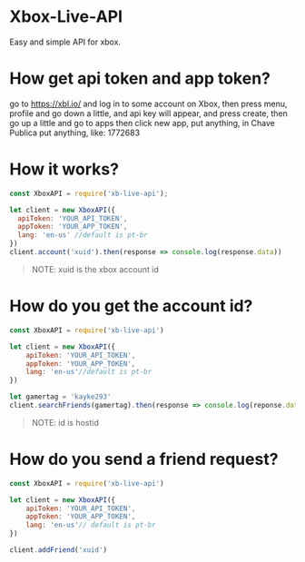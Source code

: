 # Xbox-Live-API
Easy and simple API for xbox.

# How get api token and app token?

go to https://xbl.io/ and log in to some account on Xbox, then press menu, profile and go down a little, and api key will appear, and press create, then go up a little and go to apps then click new app, put anything, in Chave Publica put anything, like: 1772683 


# How it works? 

```js
const XboxAPI = require('xb-live-api');

let client = new XboxAPI({
  apiToken: 'YOUR_API_TOKEN',
  appToken: 'YOUR_APP_TOKEN',
  lang: 'en-us' //default is pt-br
})
client.account('xuid').then(response => console.log(response.data))
```
> NOTE: xuid is the xbox account id

# How do you get the account id?

```js
const XboxAPI = require('xb-live-api')

let client = new XboxAPI({
	apiToken: 'YOUR_API_TOKEN',
	appToken: 'YOUR_APP_TOKEN',
	lang: 'en-us'//default is pt-br
})

let gamertag = 'kayke293'
client.searchFriends(gamertag).then(response => console.log(reponse.data))
```
> NOTE: id is hostid 

# How do you send a friend request? 

```js
const XboxAPI = require('xb-live-api')

let client = new XboxAPI({
	apiToken: 'YOUR_API_TOKEN',
	appToken: 'YOUR_APP_TOKEN',
	lang: 'en-us'// default is pt-br
})

client.addFriend('xuid')
```
